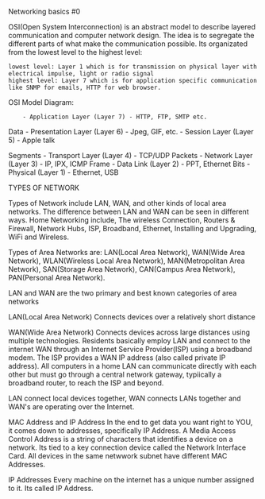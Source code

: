 Networking basics #0

OSI(Open System Interconnection) is an abstract model to describe layered communication and computer network design. The idea is to segregate the different parts of what make the communication possible. Its organizated from the lowest level to the highest level:
 
    lowest level: Layer 1 which is for transmission on physical layer with electrical impulse, light or radio signal
    highest level: Layer 7 which is for application specific communication like SNMP for emails, HTTP for web browser. 


OSI Model Diagram:

        - Application Layer (Layer 7) - HTTP, FTP, SMTP etc.
Data    - Presentation Layer (Layer 6) - Jpeg, GIF, etc.
        - Session Layer (Layer 5) - Apple talk 


Segments        - Transport Layer (Layer 4) - TCP/UDP
Packets         - Network Layer (Layer 3) - IP, IPX, ICMP
Frame           - Data Link (Layer 2) - PPT, Ethernet
Bits            - Physical (Layer 1) - Ethernet, USB



TYPES OF NETWORK

Types of Network include LAN, WAN, and other kinds of local area networks. The difference between LAN and WAN can be seen in different ways. Home Networking include, The wireless Connection, Routers & Firewall, Network Hubs, ISP, Broadband, Ethernet, Installing and Upgrading, WiFi and Wireless. 

Types of Area Networks are: LAN(Local Area Network), WAN(Wide Area Network), WLAN(Wireless Local Area Network), MAN(Metropolitan Area Network), SAN(Storage Area Network), CAN(Campus Area Network), PAN(Personal Area Network).

LAN and WAN are the two primary and best known categories of area networks

LAN(Local Area Network)
Connects devices over a relatively short distance

WAN(Wide Area  Network)
Connects devices across large distances using multiple technologies. Residents basically employ LAN and connect to the internet WAN through an Internet Service Provider(ISP) using a broadband modem. The ISP provides a WAN IP address (also called private IP address). All computers in a home LAN can communicate directly with each other but must go through a central network gateway, typiically a broadband router, to reach the ISP and beyond.

LAN connect local devices together, WAN connects LANs together and WAN's are operating over the Internet.


MAC Address and IP Address
In the end to get data you want right to YOU, it comes down to addresses, specifically IP Address. A Media Access Control Address is a string of characters that identifies a device on a network. Its tied to a key connection device called the Network Interface Card. All devices in the same netwwork subnet have different MAC Addresses.

IP Addresses
Every machine on the internet has a unique number assigned to it. Its called IP Address. 